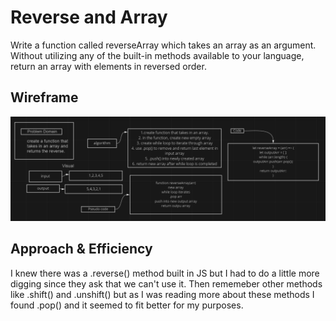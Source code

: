 # Reverse and Array

Write a function called reverseArray which takes an array as an argument. Without utilizing any of the built-in methods available to your language, return an array with elements in reversed order.

## Wireframe
![wireframe](reverse-array.PNG)

## Approach & Efficiency
I knew there was a .reverse() method built in JS but I had to do a little more digging since they ask that we can't use it. Then rememeber other methods like .shift() and .unshift() but as I was reading more about these methods I found .pop() and it seemed to fit better for my purposes. 

